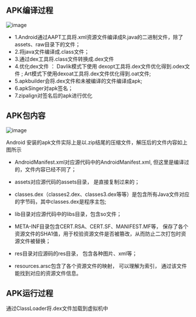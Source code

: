 ## APK编译过程
![image]()

- 1.Android通过AAPT工具将.xml资源文件编译成R.java的二进制文件，除了assets、raw目录下的文件；
- 2.将java文件编译成.class文件；
- 3.通过dex工具将.class文件转换成.dex文件
- 4.优化dex文件 ： Davlik模式下使用 dexopt工具将.dex文件优化得到.odex文件 ; Art模式下使用dexoat工具将.dex文件优化得到.oat文件;
- 5.apkbuilder会将.dex文件和未被编译的文件编译成apk;
- 6.apkSinger对apk签名；
- 7.zipalign对签名后的apk进行优化
## APK包内容

![image]()

Android 安装的apk文件实际上是以.zip结尾的压缩文件，解压后的文件内容如上图所示

- AndroidManifest.xml对应源代码中的AndroidManifest.xml, 但这里是编译过的，文件内容已经不同了；

- assets对应源代码的assets目录， 是直接复制过来的；

- classes.dex（classes2.dex、classes3.dex等等）是包含所有Java文件对应的字节码，其中classes.dex是程序主包;

- lib目录对应源代码中的libs目录，包含so文件；

- META-INF目录包含CERT.RSA、CERT.SF、MANIFEST.MF等， 保存了各个资源文件的SHA1值，用于校验资源文件是否被篡改，从而防止二次打包时资源文件被替换；

- res目录对应源码的res目录， 包含各种图片、xml等；

- resources.arsc包含了各个资源文件的映射， 可以理解为索引， 通过该文件能找到对应的资源文件信息。

## APK运行过程

 通过ClassLoader将.dex文件加载到虚拟机中